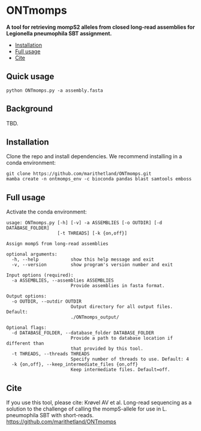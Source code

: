# ONTmomps

**A tool for retrieving mompS2 alleles from closed long-read assemblies for Legionella pneumophila SBT assignment.**

* [Installation](#Installation)
* [Full usage](#Full-usage)
* [Cite](#Cite)


## Quick usage

```
python ONTmomps.py -a assembly.fasta
```

## Background 
TBD.


## Installation

Clone the repo and install dependencies. We recommend installing in a conda environment:

```
git clone https://github.com/marithetland/ONTmomps.git
mamba create -n ontmomps_env -c bioconda pandas blast samtools emboss
```


## Full usage
Activate the conda environment: 

```
usage: ONTmomps.py [-h] [-v] -a ASSEMBLIES [-o OUTDIR] [-d DATABASE_FOLDER]
                   [-t THREADS] [-k {on,off}]

Assign mompS from long-read assemblies

optional arguments:
  -h, --help            show this help message and exit
  -v, --version         show program's version number and exit

Input options (required):
  -a ASSEMBLIES, --assemblies ASSEMBLIES
                        Provide assemblies in fasta format.

Output options:
  -o OUTDIR, --outdir OUTDIR
                        Output directory for all output files. Default:
                        ./ONTmomps_output/

Optional flags:
  -d DATABASE_FOLDER, --database_folder DATABASE_FOLDER
                        Provide a path to database location if different than
                        that provided by this tool.
  -t THREADS, --threads THREADS
                        Specify number of threads to use. Default: 4
  -k {on,off}, --keep_intermediate_files {on,off}
                        Keep intermediate files. Default=off.
```

## Cite
If you use this tool, please cite:
Krøvel AV et al. Long-read sequencing as a solution to the challenge of calling the mompS-allele for use in L. pneumophila SBT with short-reads. https://github.com/marithetland/ONTmomps
